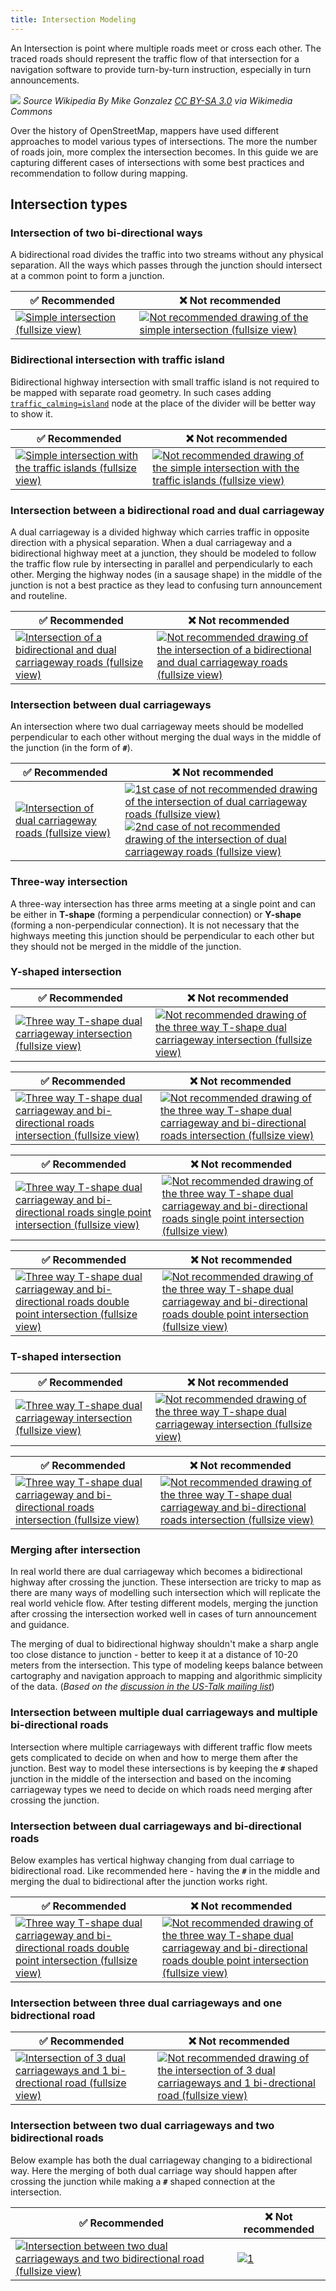 ```yaml
---
title: Intersection Modeling
---
```


An Intersection is point where multiple roads meet or cross each other. The traced roads should represent the traffic flow of that intersection for a navigation software to provide turn-by-turn instruction, especially in turn announcements.

![](https://upload.wikimedia.org/wikipedia/commons/7/75/Makati_intersection.jpg)
_Source Wikipedia By Mike Gonzalez [CC BY-SA 3.0](https://creativecommons.org/licenses/by-sa/3.0) via Wikimedia Commons_

Over the history of OpenStreetMap, mappers have used different approaches to model various types of intersections. The more the number of roads join, more complex the intersection becomes. In this guide we are capturing different cases of intersections with some best practices and recommendation to follow during mapping.

## Intersection types

### Intersection of two bi-directional ways

A bidirectional road divides the traffic into two streams without any physical separation. All the ways which passes through the junction should intersect at a common point to form a junction.

| ✅ **Recommended**  | ❌ **Not recommended** |
|---|---|
| [![][efa2ef0b]][efa2ef0b] | [![][ba05460f]][ba05460f] |

  [efa2ef0b]: ../../images/intersection-modeling/simple_intersection.png "Simple intersection (fullsize view)"
  [ba05460f]: ../../images/intersection-modeling/simple_intersection_error.png "Not recommended drawing of the simple intersection (fullsize view)"
  [dbad8b6b]: ../../images/intersection-modeling/simple_intersection_wireframe.png "Simple intersection (wireframe view)"
  [a8c293d9]: ../../images/intersection-modeling/simple_intersection_wireframe_error.png "Not recommended drawing of the simple intersection (wireframe view)"

### Bidirectional intersection with traffic island

Bidirectional highway intersection with small traffic island is not required to be mapped with separate road geometry. In such cases adding [`traffic_calming=island`](https://wiki.openstreetmap.org/wiki/Tag:traffic_calming%3Disland) node at the place of the divider will be better way to show it.

| ✅ **Recommended**  | ❌ **Not recommended** |
|---|---|
| [![][76c562c6]][76c562c6] | [![][787f1fd3]][787f1fd3] |

  [76c562c6]: ../../images/intersection-modeling/simple_intersection_with_the_safety_islands.png "Simple intersection with the traffic islands (fullsize view)"
  [787f1fd3]: ../../images/intersection-modeling/simple_intersection_with_the_safety_islands_error.png "Not recommended drawing of the simple intersection with the traffic islands (fullsize view)"
  [b739583e]: ../../images/intersection-modeling/simple_intersection_with_the_safety_islands_wireframe.png "Simple intersection with the traffic islands (wireframe view)"
  [e0cba39d]: ../../images/intersection-modeling/simple_intersection_with_the_safety_islands_wireframe_error.png "Not recommended drawing of the simple intersection with the traffic islands (wireframe view)"

### Intersection between a bidirectional road and dual carriageway

A dual carriageway is a divided highway which carries traffic in opposite direction with a physical separation. When a dual carriageway and a bidirectional highway meet at a junction, they should be modeled to follow the traffic flow rule by intersecting in parallel and perpendicularly to each other. Merging the highway nodes (in a sausage shape) in the middle of the junction is not a best practice as they lead to confusing turn announcement and routeline.

| ✅ **Recommended**  | ❌ **Not recommended** |
|---|---|
| [![][ac1e486c]][ac1e486c] | [![][14300d5a]][14300d5a] |

  [ac1e486c]: ../../images/intersection-modeling/bi-dir_dual_carriageway_intersection.png "Intersection of a bidirectional and dual carriageway roads (fullsize view)"
  [7064e664]: ../../images/intersection-modeling/bi-dir_dual_carriageway_intersection_wireframe.png "Intersection of a bidirectional and dual carriageway roads (wireframe view)"
  [14300d5a]: ../../images/intersection-modeling/bi-dir_dual_carriageway_intersection_error.png "Not recommended drawing of the intersection of a bidirectional and dual carriageway roads (fullsize view)"
  [947d67cf]: ../../images/intersection-modeling/bi-dir_dual_carriageway_intersection_wireframe_error.png "Not recommended drawing of the intersection of a bidirectional and dual carriageway roads (wireframe view)"


### Intersection between dual carriageways

An intersection where two dual carriageway meets should be modelled perpendicular to each other without merging the dual ways in the middle of the junction (in the form of **`#`**).

| ✅ **Recommended**  | ❌ **Not recommended** |
|---|---|
| [![][7b8dcb18]][7b8dcb18] | [![][0c2aea64]][0c2aea64] [![][07cf7615]][07cf7615] |

  [7b8dcb18]: ../../images/intersection-modeling/2x_dual_carriageway_intersection.png "Intersection of dual carriageway roads (fullsize view)"
  [0c2aea64]: ../../images/intersection-modeling/2x_dual_carriageway_intersection_error.png "1st case of not recommended drawing of the intersection of dual carriageway roads (fullsize view)"
  [07cf7615]: ../../images/intersection-modeling/2x_dual_carriageway_intersection_error_1.png "2nd case of not recommended drawing of the intersection of dual carriageway roads (fullsize view)"
  [e14b208e]: ../../images/intersection-modeling/2x_dual_carriageway_intersection_wireframe.png "Intersection of dual carriageway roads (wireframe view)"
  [992e769f]: ../../images/intersection-modeling/2x_dual_carriageway_intersection_wireframe_error.png "1st case of not recommended drawing of the intersection of dual carriageway roads (wireframe view)"
  [9c7914ff]: ../../images/intersection-modeling/2x_dual_carriageway_intersection_wireframe_error_1.png "2nd case of not recommended drawing of the intersection of dual carriageway roads (wireframe view)"

### Three-way intersection

A three-way intersection has three arms meeting at a single point and can be either in **T-shape** (forming a perpendicular connection) or **Y-shape** (forming a non-perpendicular connection). It is not necessary that the highways meeting this junction should be perpendicular to each other but they should not be merged in the middle of the junction.

### Y-shaped intersection

| ✅ **Recommended**  | ❌ **Not recommended** |
|---|---|
| [![][59eb0e4e]][59eb0e4e] | [![][a2e66349]][a2e66349] |

  [59eb0e4e]: ../../images/intersection-modeling/3way_dual_carriageway_intersection.png "Three way T-shape dual carriageway intersection (fullsize view)"
  [a2e66349]: ../../images/intersection-modeling/3way_dual_carriageway_intersection_error.png "Not recommended drawing of the three way T-shape dual carriageway intersection (fullsize view)"
  [343cf126]: ../../images/intersection-modeling/3way_dual_carriageway_intersection_wireframe.png "Three way T-shape dual carriageway intersection (wireframe view)"
  [7b6d1a81]: ../../images/intersection-modeling/3way_dual_carriageway_intersection_wireframe_error.png "Not recommended drawing of the three way T-shape dual carriageway intersection (wireframe view)"


| ✅ **Recommended**  | ❌ **Not recommended** |
|---|---|
| [![][371b1405]][371b1405] | [![][fd18165a]][fd18165a] |

  [371b1405]: ../../images/intersection-modeling/3way_bidir_and_dual_carriageway_intersection.png "Three way T-shape dual carriageway and bi-directional roads intersection (fullsize view)"
  [fd18165a]: ../../images/intersection-modeling/3way_bidir_and_dual_carriageway_intersection_error.png "Not recommended drawing of the three way T-shape dual carriageway and bi-directional roads intersection (fullsize view)"
  [1f05b9a7]: ../../images/intersection-modeling/3way_bidir_and_dual_carriageway_intersection_wireframe.png "Three way T-shape dual carriageway and bi-directional roads intersection (wireframe view)"
  [595e07f7]: ../../images/intersection-modeling/3way_bidir_and_dual_carriageway_intersection_wireframe_error.png "Not recommended drawing of the three way T-shape dual carriageway and bi-directional roads intersection (wireframe view)"

| ✅ **Recommended**  | ❌ **Not recommended** |
|---|---|
| [![][3178c41e]][3178c41e] | [![][e20d4278]][e20d4278] |

  [3178c41e]: ../../images/intersection-modeling/3way_bidir_and_dual_carriageway_intersection_single_point.png "Three way T-shape dual carriageway and bi-directional roads single point intersection (fullsize view)"
  [e20d4278]: ../../images/intersection-modeling/3way_bidir_and_dual_carriageway_intersection_single_point_err.png "Not recommended drawing of the three way T-shape dual carriageway and bi-directional roads single point intersection (fullsize view)"
  [b37286cb]: ../../images/intersection-modeling/3way_bidir_and_dual_carriageway_intersection_single_point_wireframe.png "Three way T-shape dual carriageway and bi-directional roads single point intersection (wireframe view)"
  [050b1dfe]: ../../images/intersection-modeling/3way_bidir_and_dual_carriageway_intersection_single_point_wireframe_err.png "Not recommended drawing of the three way T-shape dual carriageway and bi-directional roads single point intersection (wireframe view)"

| ✅ **Recommended**  | ❌ **Not recommended** |
|---|---|
| [![][56845a9e]][56845a9e] | [![][b739d579]][b739d579] |

  [56845a9e]: ../../images/intersection-modeling/3way_bidir_and_dual_carriageway_intersection_double_point.png "Three way T-shape dual carriageway and bi-directional roads double point intersection (fullsize view)"
  [b739d579]: ../../images/intersection-modeling/3way_bidir_and_dual_carriageway_intersection_double_point_err.png "Not recommended drawing of the three way T-shape dual carriageway and bi-directional roads double point intersection (fullsize view)"
  [d74d5782]: ../../images/intersection-modeling/3way_bidir_and_dual_carriageway_intersection_double_point_wireframe.png "Three way T-shape dual carriageway and bi-directional roads double point intersection (wireframe view)"
  [53488b50]: ../../images/intersection-modeling/3way_bidir_and_dual_carriageway_intersection_double_point_wireframe_err.png "Not recommended drawing of the three way T-shape dual carriageway and bi-directional roads double point intersection (wireframe view)"

### T-shaped intersection

| ✅ **Recommended**  | ❌ **Not recommended** |
|---|---|
| [![][509c01d0]][509c01d0] | [![][51fbf7c8]][51fbf7c8] |

  [509c01d0]: ../../images/intersection-modeling/3way_dual_carriageway_intersection_1.png "Three way T-shape dual carriageway intersection (fullsize view)"
  [51fbf7c8]: ../../images/intersection-modeling/3way_dual_carriageway_intersection_error_1.png "Not recommended drawing of the three way T-shape dual carriageway intersection (fullsize view)"
  [93eeba9d]: ../../images/intersection-modeling/3way_dual_carriageway_intersection_wireframe_1.png "Three way T-shape dual carriageway intersection (wireframe view)"
  [1fc051e1]: ../../images/intersection-modeling/3way_dual_carriageway_intersection_wireframe_error_1.png "Not recommended drawing of the three way T-shape dual carriageway intersection (wireframe view)"

| ✅ **Recommended**  | ❌ **Not recommended** |
|---|---|
| [![][fae561f7]][fae561f7] | [![][902f4aee]][902f4aee] |

  [fae561f7]: ../../images/intersection-modeling/3way_bidir_and_dual_carriageway_intersection_double_point_1.png "Three way T-shape dual carriageway and bi-directional roads intersection (fullsize view)"
  [902f4aee]: ../../images/intersection-modeling/3way_bidir_and_dual_carriageway_intersection_double_point_err_1.png "Not recommended drawing of the three way T-shape dual carriageway and bi-directional roads intersection (fullsize view)"
  [641c8040]: ../../images/intersection-modeling/3way_bidir_and_dual_carriageway_intersection_double_point_wireframe_1.png "Three way T-shape dual carriageway and bi-directional roads intersection (wireframe view)"
  [e606f9b6]: ../../images/intersection-modeling/3way_bidir_and_dual_carriageway_intersection_double_point_wireframe_err_1.png "Not recommended drawing of the three way T-shape dual carriageway and bi-directional roads intersection (wireframe view)"

### Merging after intersection

In real world there are dual carriageway which becomes a bidirectional highway after crossing the junction. These intersection are tricky to map as there are many ways of modelling such intersection which will replicate the real world vehicle flow. After testing different models, merging the junction after crossing the intersection worked well in cases of turn announcement and guidance.

The merging of dual to bidirectional highway shouldn't make a sharp angle too close distance to junction - better to keep it at a distance of 10-20 meters from the intersection. This type of modeling keeps balance between cartography and navigation approach to mapping and algorithmic simplicity of the data. (_Based on the [discussion in the US-Talk mailing list](https://lists.openstreetmap.org/pipermail/talk-us/2013-October/011899.html])_)

### Intersection between multiple dual carriageways and multiple bi-directional roads

Intersection where multiple carriageways with different traffic flow meets gets complicated to decide on when and how to merge them after the junction. Best way to model these intersections is by keeping the **`#`** shaped junction in the middle of the intersection and based on the incoming carriageway types we need to decide on which roads need merging after crossing the junction.

### Intersection between dual carriageways and bi-directional roads

Below examples has vertical highway changing from dual carriage to bidirectional road. Like recommended here - having the **`#`** in the middle and merging the dual to bidirectional after the junction works right.

| ✅ **Recommended**  | ❌ **Not recommended** |
|---|---|
| [![][eb9d8681]][eb9d8681] | [![][3a4e88da]][3a4e88da] |

  [eb9d8681]: ../../images/intersection-modeling/3way_bidir_and_dual_carriageway_intersection_squared.png "Three way T-shape dual carriageway and bi-directional roads double point intersection (fullsize view)"
  [3a4e88da]: ../../images/intersection-modeling/3way_bidir_and_dual_carriageway_intersection_double_point_err_2.png "Not recommended drawing of the three way T-shape dual carriageway and bi-directional roads double point intersection (fullsize view)"
  [884d750c]: ../../images/intersection-modeling/3way_bidir_and_dual_carriageway_intersection_squared.png "Three way T-shape dual carriageway and bi-directional roads squared intersection (fullsize view)"
  [41cb0f55]: ../../images/intersection-modeling/3way_bidir_and_dual_carriageway_intersection_squared_wireframe.png "Three way T-shape dual carriageway and bi-directional roads squared intersection (wireframe view)"
  [b5713acf]: ../../images/intersection-modeling/3way_bidir_and_dual_carriageway_intersection_double_point_wireframe_2.png "Three way T-shape dual carriageway and bi-directional roads double point intersection (wireframe view)"
  [bc59adb4]: ../../images/intersection-modeling/3way_bidir_and_dual_carriageway_intersection_double_point_wireframe_err_2.png "Not recommended drawing of the three way T-shape dual carriageway and bi-directional roads double point intersection (wireframe view)"

### Intersection between three dual carriageways and one bidrectional road


| ✅ **Recommended**  | ❌ **Not recommended** |
|---|---|
| [![][dcb8bcea]][dcb8bcea] | [![][e5c6b7e5]][e5c6b7e5] |

  [dcb8bcea]: ../../images/intersection-modeling/4way_3dual_carriageways_and_bidir_square.png "Intersection of 3 dual carriageways and 1 bi-drectional road (fullsize view)"
  [e5c6b7e5]: ../../images/intersection-modeling/4way_3dual_carriageways_and_bidir_err.png "Not recommended drawing of the intersection of 3 dual carriageways and 1 bi-drectional road (fullsize view)"
  [fd01f060]: ../../images/intersection-modeling/4way_3dual_carriageways_and_bidir_square_wireframe.png "Intersection of 3 dual carriageways and 1 bi-drectional road (wireframe view)"
  [1ac0124a]: ../../images/intersection-modeling/4way_3dual_carriageways_and_bidir_wireframe_err.png "Not recommended drawing of the intersection of 3 dual carriageways and 1 bi-drectional road (wireframe view)"

### Intersection between two dual carriageways and two bidirectional roads

Below example has both the dual carriageway changing to a bidirectional way. Here the merging of both dual carriage way should happen after crossing the junction while making a **`#`** shaped connection at the intersection.

| ✅ **Recommended**  | ❌ **Not recommended** |
|---|---|
| [![][9099d2d8]][9099d2d8] | [ ![][057cf80b]][057cf80b] |

  [9099d2d8]: ../../images/intersection-modeling/4way_2dual_carriageways_and_2bidir.png "Intersection between two dual carriageways and two bidirectional road (fullsize view)"
  [057cf80b]: ../../images/intersection-modeling/4way_2dual_carriageways_and_2bidir_bowtie.png "1"
